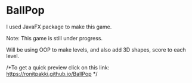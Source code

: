 # BallPop
I used JavaFX package to make this game.<p></p>
Note: This game is still under progress.<p></p>
     Will be using OOP to make levels, and also add 3D shapes, score to each level.<p></p>
/*To get a quick preview click on this link: https://ronitpakki.github.io/BallPop */
